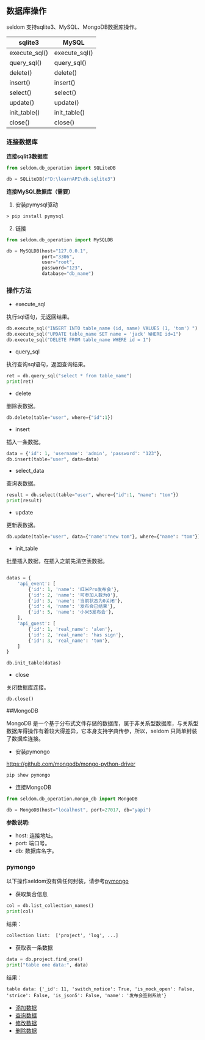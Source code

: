 ## 数据库操作

seldom 支持sqlite3、MySQL、MongoDB数据库操作。

|  sqlite3   | MySQL  |
|  ----  | ----  |
| execute_sql()  | execute_sql() |
| query_sql()  | query_sql() |
| delete()  | delete() |
| insert()  | insert() |
| select()  | select() |
| update()  | update() |
| init_table()  | init_table() |
| close()  | close() |

### 连接数据库

__连接sqlit3数据库__

```py
from seldom.db_operation import SQLiteDB

db = SQLiteDB(r"D:\learnAPI\db.sqlite3")
```

__连接MySQL数据库（需要）__

1. 安装pymysql驱动

```shell
> pip install pymysql
```

2. 链接

```py
from seldom.db_operation import MySQLDB

db = MySQLDB(host="127.0.0.1", 
             port="3306", 
             user="root", 
             password="123", 
             database="db_name")
```

### 操作方法

* execute_sql

执行sql语句，无返回结果。

```python
db.execute_sql("INSERT INTO table_name (id, name) VALUES (1, 'tom') ")
db.execute_sql("UPDATE table_name SET name = 'jack' WHERE id=1")
db.execute_sql("DELETE FROM table_name WHERE id = 1")
```

* query_sql

执行查询sql语句，返回查询结果。

```python
ret = db.query_sql("select * from table_name")
print(ret)
```

* delete

删除表数据。

```py
db.delete(table="user", where={"id":1})
```

* insert

插入一条数据。

```py
data = {'id': 1, 'username': 'admin', 'password': "123"},
db.insert(table="user", data=data)
```

* select_data

查询表数据。

```py
result = db.select(table="user", where={"id":1, "name": "tom"})
print(result)
```

* update

更新表数据。

```py
db.update(table="user", data={"name":"new tom"}, where={"name": "tom"})
```


* init_table

批量插入数据，在插入之前先清空表数据。

```py

datas = {
    'api_event': [
        {'id': 1, 'name': '红米Pro发布会'},
        {'id': 2, 'name': '可参加人数为0'},
        {'id': 3, 'name': '当前状态为0关闭'},
        {'id': 4, 'name': '发布会已结束'},
        {'id': 5, 'name': '小米5发布会'},
    ],
    'api_guest': [
        {'id': 1, 'real_name': 'alen'},
        {'id': 2, 'real_name': 'has sign'},
        {'id': 3, 'real_name': 'tom'},
    ]
}

db.init_table(datas)
```

* close

关闭数据库连接。

```py
db.close()
```


##MongoDB

MongoDB 是一个基于分布式文件存储的数据库，属于非关系型数据库，与关系型数据库得操作有着较大得差异，它本身支持字典传参，所以，seldom 只简单封装了数据库连接。

* 安装pymongo

https://github.com/mongodb/mongo-python-driver

```shell
pip show pymongo
```

* 连接MongoDB

```python
from seldom.db_operation.mongo_db import MongoDB

db = MongoDB(host="localhost", port=27017, db="yapi")
```

__参数说明:__

* host: 连接地址。
* port: 端口号。
* db: 数据库名字。

### pymongo
以下操作seldom没有做任何封装，请参考[pymongo](https://github.com/mongodb/mongo-python-driver)

* 获取集合信息

```python
col = db.list_collection_names()
print(col)
```

结果：

```shell
collection list:  ['project', 'log', ...]
```

* 获取表一条数据

```python
data = db.project.find_one()
print("table one data:", data)
```

结果：

```shell
table data: {'_id': 11, 'switch_notice': True, 'is_mock_open': False, 'strice': False, 'is_json5': False, 'name': '发布会签到系统'}
```

* [添加数据](https://www.runoob.com/python3/python-mongodb-insert-document.html)
* [查询数据](https://www.runoob.com/python3/python-mongodb-query-document.html)
* [修改数据](https://www.runoob.com/python3/python-mongodb-update-document.html)
* [删除数据](https://www.runoob.com/python3/python-mongodb-delete-document.html)


